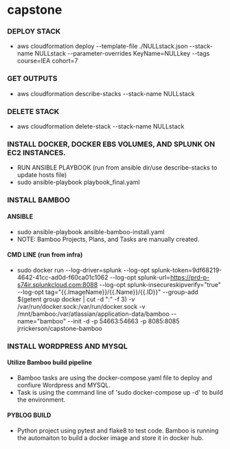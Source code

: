 # capstone

### DEPLOY STACK
 - aws cloudformation deploy --template-file ./NULLstack.json --stack-name NULLstack --parameter-overrides KeyName=NULLkey --tags course=IEA cohort=7

### GET OUTPUTS
 - aws cloudformation describe-stacks --stack-name NULLstack

### DELETE STACK
 - aws cloudformation delete-stack --stack-name NULLstack

### INSTALL DOCKER, DOCKER EBS VOLUMES, AND SPLUNK ON EC2 INSTANCES. 
 - RUN ANSIBLE PLAYBOOK (run from ansible dir/use describe-stacks to update hosts file) 
 - sudo ansible-playbook playbook_final.yaml

### INSTALL BAMBOO
#### ANSIBLE
 - sudo ansible-playbook ansible-bamboo-install.yaml
 - NOTE: Bamboo Projects, Plans, and Tasks are manually created.

#### CMD LINE (run from infra)
 - sudo docker run --log-driver=splunk --log-opt splunk-token=9df68219-4642-41cc-ad0d-f60ca01c1062 --log-opt splunk-url=https://prd-p-s74ir.splunkcloud.com:8088 --log-opt splunk-insecureskipverify="true" --log-opt tag="{{.ImageName}}/{{.Name}}/{{.ID}}" --group-add $(getent group docker | cut -d ":" -f 3) -v /var/run/docker.sock:/var/run/docker.sock -v /mnt/bamboo:/var/atlassian/application-data/bamboo --name="bamboo" --init -d -p 54663:54663 -p 8085:8085 jrrickerson/capstone-bamboo

### INSTALL WORDPRESS AND MYSQL
#### Utilize Bamboo build pipeline
 - Bamboo tasks are using the docker-compose.yaml file to deploy and confiure Wordpress and MYSQL.
 - Task is using the command line of 'sudo docker-compose up -d' to build the environment.

#### PYBLOG BUILD
 - Python project using pytest and flake8 to test code.
Bamboo is running the automaiton to build a docker image and store it in docker hub.
